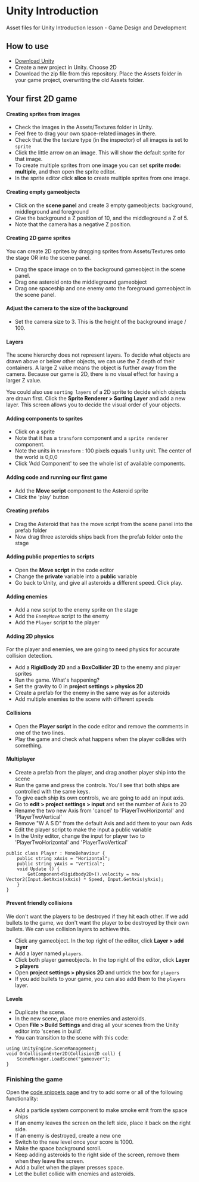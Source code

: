 # Unity Introduction

Asset files for Unity Introduction lesson - Game Design and Development

## How to use

- [Download Unity](https://unity3d.com/get-unity/download) 
- Create a new project in Unity. Choose 2D
- Download the zip file from this repository. Place the Assets folder in your game project, overwriting the old Assets folder.

## Your first 2D game

#### Creating sprites from images
- Check the images in the Assets/Textures folder in Unity. 
- Feel free to drag your own space-related images in there.
- Check that the the texture type (in the inspector) of all images is set to `sprite`
- Click the little arrow on an image. This will show the default sprite for that image.
- To create multiple sprites from one image you can set **sprite mode: multiple**, and then open the sprite editor.
- In the sprite editor click **slice** to create multiple sprites from one image.

#### Creating empty gameobjects
- Click on the **scene panel** and create 3 empty gameobjects: background, middleground and foreground
- Give the background a Z position of 10, and the middleground a Z of 5. 
- Note that the camera has a negative Z position.

#### Creating 2D game sprites
You can create 2D sprites by dragging sprites from Assets/Textures onto the stage OR into the scene panel.
- Drag the space image on to the background gameobject in the scene panel.
- Drag one asteroid onto the middleground gameobject
- Drag one spaceship and one enemy onto the foreground gameobject in the scene panel.

#### Adjust the camera to the size of the background
- Set the camera size to 3. This is the height of the background image / 100.

#### Layers
The scene hierarchy does not represent layers. To decide what objects are drawn above or below other objects, we can use the Z depth of their containers. A large Z value means the object is further away from the camera. Because our game is 2D, there is no visual effect for having a larger Z value.

You could also use `sorting layers` of a 2D sprite to decide which objects are drawn first. Click the **Sprite Renderer > Sorting Layer** and add a new layer. This screen allows you to decide the visual order of your objects.

#### Adding components to sprites
- Click on a sprite
- Note that it has a `transform` component and a `sprite renderer` component.
- Note the units in `transform` : 100 pixels equals 1 unity unit. The center of the world is 0,0,0
- Click 'Add Component' to see the whole list of available components. 

#### Adding code and running our first game
- Add the **Move script** component to the Asteroid sprite
- Click the 'play' button

#### Creating prefabs
- Drag the Asteroid that has the move script from the scene panel into the prefab folder
- Now drag three asteroids ships back from the prefab folder onto the stage

#### Adding public properties to scripts
- Open the **Move script** in the code editor
- Change the **private** variable into a **public** variable
- Go back to Unity, and give all asteroids a different speed. Click play.

#### Adding enemies
- Add a new script to the enemy sprite on the stage
- Add the `EnemyMove` script to the enemy
- Add the `Player` script to the player

#### Adding 2D physics
For the player and enemies, we are going to need physics for accurate collision detection. 
- Add a **RigidBody 2D** and a **BoxCollider 2D** to the enemy and player sprites
- Run the game. What's happening?
- Set the gravity to 0 in **project settings > physics 2D**
- Create a prefab for the enemy in the same way as for asteroids
- Add multiple enemies to the scene with different speeds

#### Collisions
- Open the **Player script** in the code editor and remove the comments in one of the two lines. 
- Play the game and check what happens when the player collides with something.

#### Multiplayer
- Create a prefab from the player, and drag another player ship into the scene
- Run the game and press the controls. You'll see that both ships are controlled with the same keys.
- To give each ship its own controls, we are going to add an input axis.
- Go to **edit > project settings > input** and set the number of Axis to 20
- Rename the two new Axis from 'cancel' to 'PlayerTwoHorizontal' and 'PlayerTwoVertical'
- Remove "W A S D" from the default Axis and add them to your own Axis
- Edit the player script to make the input a public variable
- In the Unity editor, change the input for player two to 'PlayerTwoHorizontal' and 'PlayerTwoVertical'
```
public class Player : MonoBehaviour {
	public string xAxis = "Horizontal";
	public string yAxis = "Vertical";
	void Update () {
		GetComponent<Rigidbody2D>().velocity = new Vector2(Input.GetAxis(xAxis) * Speed, Input.GetAxis(yAxis);
	}
}
```

#### Prevent friendly collisions
We don't want the players to be destroyed if they hit each other. If we add bullets to the game, we don't want the player to be destroyed by their own bullets. We can use collision layers to achieve this.
- Click any gameobject. In the top right of the editor, click **Layer > add layer**
- Add a layer named `players`. 
- Click both player gameobjects. In the top right of the editor, click **Layer > players**
- Open **project settings > physics 2D** and untick the box for `players`
- If you add bullets to your game, you can also add them to the `players` layer.

#### Levels
- Duplicate the scene. 
- In the new scene, place more enemies and asteroids.
- Open **File > Build Settings** and drag all your scenes from the Unity editor into 'scenes in build'.
- You can transition to the scene with this code:
```
using UnityEngine.SceneManagement;
void OnCollisionEnter2D(Collision2D coll) {
    SceneManager.LoadScene("gameover");
}
```

### Finishing the game
Open the [code snippets page](./snippets.md) and try to add some or all of the following functionality:

- Add a particle system component to make smoke emit from the space ships
- If an enemy leaves the screen on the left side, place it back on the right side.
- If an enemy is destroyed, create a new one
- Switch to the new level once your score is 1000.
- Make the space background scroll.
- Keep adding asteroids to the right side of the screen, remove them when they leave the screen.
- Add a bullet when the player presses space.
- Let the bullet collide with enemies and asteroids.
